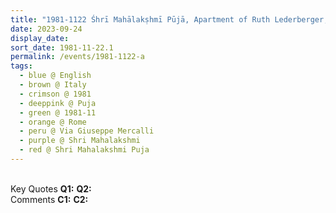 ```yaml
---
title: "1981-1122 Śhrī Mahālakṣhmī Pūjā, Apartment of Ruth Lederberger, Via Giuseppe Mercalli, 46, Rome, Italy"
date: 2023-09-24
display_date: 
sort_date: 1981-11-22.1
permalink: /events/1981-1122-a
tags:
  - blue @ English
  - brown @ Italy
  - crimson @ 1981
  - deeppink @ Puja
  - green @ 1981-11
  - orange @ Rome
  - peru @ Via Giuseppe Mercalli
  - purple @ Shri Mahalakshmi
  - red @ Shri Mahalakshmi Puja
---
```


<br>

<wave-list>
  <list-title color="DarkSeaGreen" width="55">Key Quotes</list-title>
  <list-item color="BlanchedAlmond" width="280"><b>Q1:</b> <i></i></list-item>
  <list-item color="Lavender" width="280"><b>Q2:</b> <i></i></list-item>
</wave-list>

<br>

<wave-list>
  <list-title color="DarkSeaGreen" width="55">Comments</list-title>
  <list-item color="BlanchedAlmond" width="280"><b>C1:</b> <i></i></list-item>
  <list-item color="Lavender" width="280"><b>C2:</b> <i></i></list-item>
</wave-list>